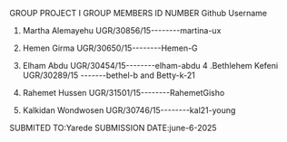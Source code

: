  GROUP PROJECT I 
   GROUP MEMBERS          ID NUMBER           Github Username
1. Martha Alemayehu       UGR/30856/15--------martina-ux
2. Hemen Girma            UGR/30650/15--------Hemen-G
3. Elham Abdu             UGR/30454/15--------elham-abdu
4 .Bethlehem Kefeni       UGR/30289/15 -------bethel-b and Betty-k-21
5. Rahemet Hussen         UGR/31501/15--------RahemetGisho

6. Kalkidan Wondwosen     UGR/30746/15--------kal21-young

 SUBMITED TO:Yarede 
 SUBMISSION DATE:june-6-2025

